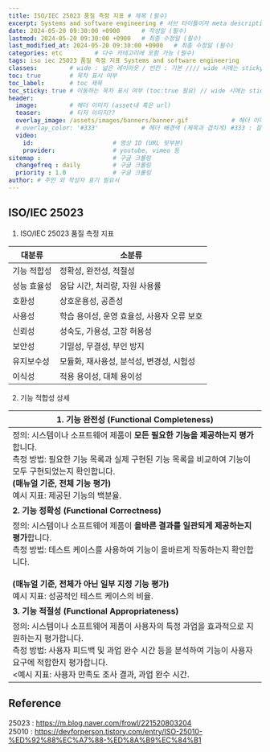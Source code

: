 ```yaml
---
title: ISO/IEC 25023 품질 측정 지표 # 제목 (필수)
excerpt: Systems and software engineering # 서브 타이틀이자 meta description (필수)
date: 2024-05-20 09:30:00 +0900      # 작성일 (필수)
lastmod: 2024-05-20 09:30:00 +0900   # 최종 수정일 (필수)
last_modified_at: 2024-05-20 09:30:00 +0900   # 최종 수정일 (필수)
categories: etc         # 다수 카테고리에 포함 가능 (필수)
tags: iso iec 25023 품질 측정 지표 Systems and software engineering                     # 태그 복수개 가능 (필수)
classes:         # wide : 넓은 레이아웃 / 빈칸 : 기본 //// wide 시에는 sticky toc 불가
toc: true        # 목차 표시 여부
toc_label:       # toc 제목
toc_sticky: true # 이동하는 목차 표시 여부 (toc:true 필요) // wide 시에는 sticky toc 불가
header: 
  image:         # 헤더 이미지 (asset내 혹은 url)
  teaser:        # 티저 이미지??
  overlay_image: /assets/images/banners/banner.gif            # 헤더 이미지 (제목과 겹치게)
  # overlay_color: '#333'            # 헤더 배경색 (제목과 겹치게) #333 : 짙은 회색 (필수)
  video:
    id:                      # 영상 ID (URL 뒷부분)
    provider:                # youtube, vimeo 등
sitemap :                    # 구글 크롤링
  changefreq : daily         # 구글 크롤링
  priority : 1.0             # 구글 크롤링
author: # 주인 외 작성자 표기 필요시
---
```

<!--postNo: 20240520_001-->

## ISO/IEC 25023  

1. ISO/IEC 25023 품질 측정 지표  

| 대분류 | 소분류 |
| --- | --- |
| 기능 적합성 | 정확성, 완전성, 적절성 |
| 성능 효율성 | 응답 시간, 처리량, 자원 사용률 |
| 호환성 | 상호운용성, 공존성 |
| 사용성 | 학습 용이성, 운영 효율성, 사용자 오류 보호 |
| 신뢰성 | 성숙도, 가용성, 고장 허용성 |
| 보안성 | 기밀성, 무결성, 부인 방지 |
| 유지보수성 | 모듈화, 재사용성, 분석성, 변경성, 시험성 |
| 이식성 | 적용 용이성, 대체 용이성 |

2. 기능 적합성 상세  

| **1. 기능 완전성 (Functional Completeness)**                                                                                                                                             |
| ----------------------------------------------------------------------------------------------------------------------------------------------------------------------------------- |
| 정의: 시스템이나 소프트웨어 제품이 **모든 필요한 기능을 제공하는지 평가**합니다.  <br>측정 방법: 필요한 기능 목록과 실제 구현된 기능 목록을 비교하여 기능이 모두 구현되었는지 확인합니다.  <br>**(매뉴얼 기준, 전체 기능 평가)**  <br>예시 지표: 제공된 기능의 백분율.         |
| **2. 기능 정확성 (Functional Correctness)**                                                                                                                                       |
| 정의: 시스템이나 소프트웨어 제품이 **올바른 결과를 일관되게 제공하는지 평가**합니다.  <br>측정 방법: 테스트 케이스를 사용하여 기능이 올바르게 작동하는지 확인합니다.  <br>  <br>**(매뉴얼 기준, 전체가 아닌 일부 지정 기능 평가)**  <br>예시 지표: 성공적인 테스트 케이스의 비율. |
| **3. 기능 적절성 (Functional Appropriateness)**                                                                                                                                          |
| 정의: 시스템이나 소프트웨어 제품이 사용자의 특정 과업을 효과적으로 지원하는지 평가합니다.  <br>측정 방법: 사용자 피드백 및 과업 완수 시간 등을 분석하여 기능이 사용자 요구에 적합한지 평가합니다.  <br><예시 지표: 사용자 만족도 조사 결과, 과업 완수 시간.                              |


## Reference  

25023 : https://m.blog.naver.com/frowl/221520803204  
25010 : https://devforperson.tistory.com/entry/ISO-25010-%ED%92%88%EC%A7%88-%ED%8A%B9%EC%84%B1  
